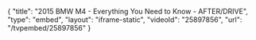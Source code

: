 {
    "title": "2015 BMW M4 - Everything You Need to Know - AFTER\/DRIVE",
    "type": "embed",
    "layout": "iframe-static",
    "videoId": "25897856",
    "url": "\/tvpembed\/25897856"
}